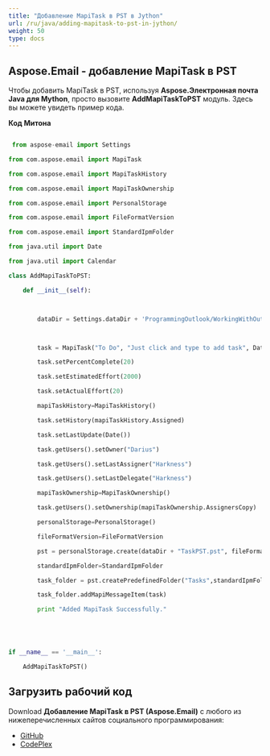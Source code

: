```yaml
---
title: "Добавление MapiTask в PST в Jython"
url: /ru/java/adding-mapitask-to-pst-in-jython/
weight: 50
type: docs
---
```


## **Aspose.Email - добавление MapiTask в PST**
Чтобы добавить MapiTask в PST, используя **Aspose.Электронная почта Java для Mython**, просто вызовите **AddMapiTaskToPST** модуль. Здесь вы можете увидеть пример кода.

**Код Митона**

```python

 from aspose-email import Settings

from com.aspose.email import MapiTask

from com.aspose.email import MapiTaskHistory

from com.aspose.email import MapiTaskOwnership

from com.aspose.email import PersonalStorage

from com.aspose.email import FileFormatVersion

from com.aspose.email import StandardIpmFolder

from java.util import Date

from java.util import Calendar

class AddMapiTaskToPST:

    def __init__(self):



        dataDir = Settings.dataDir + 'ProgrammingOutlook/WorkingWithOutlookPersonalStorage/AddMapiTaskToPST/'



        task = MapiTask("To Do", "Just click and type to add task", Date(), Date())

        task.setPercentComplete(20)

        task.setEstimatedEffort(2000)

        task.setActualEffort(20)

        mapiTaskHistory=MapiTaskHistory()

        task.setHistory(mapiTaskHistory.Assigned)

        task.setLastUpdate(Date())

        task.getUsers().setOwner("Darius")

        task.getUsers().setLastAssigner("Harkness")

        task.getUsers().setLastDelegate("Harkness")

        mapiTaskOwnership=MapiTaskOwnership()

        task.getUsers().setOwnership(mapiTaskOwnership.AssignersCopy)

        personalStorage=PersonalStorage()

        fileFormatVersion=FileFormatVersion

        pst = personalStorage.create(dataDir + "TaskPST.pst", fileFormatVersion.Unicode)

        standardIpmFolder=StandardIpmFolder

        task_folder = pst.createPredefinedFolder("Tasks",standardIpmFolder.Tasks)

        task_folder.addMapiMessageItem(task)

        print "Added MapiTask Successfully."





if __name__ == '__main__':       

    AddMapiTaskToPST()

```
## **Загрузить рабочий код**
Download **Добавление MapiTask в PST (Aspose.Email)** с любого из нижеперечисленных сайтов социального программирования:

- [GitHub](https://github.com/aspose-email/Aspose.Email-for-Java/releases/tag/Aspose.Email_Java_for_Jython-v1.0)
- [CodePlex](https://archive.codeplex.com/?p=asposeemailjavajython)

